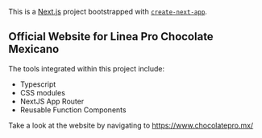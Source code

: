 This is a [Next.js](https://nextjs.org/) project bootstrapped with [`create-next-app`](https://github.com/vercel/next.js/tree/canary/packages/create-next-app).

## Official Website for Linea Pro Chocolate Mexicano

The tools integrated within this project include:

- Typescript
- CSS modules
- NextJS App Router
- Reusable Function Components

Take a look at the website by navigating to https://www.chocolatepro.mx/
